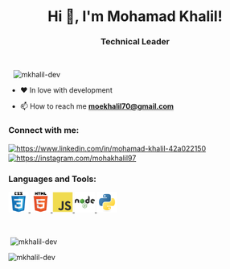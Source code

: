 <h1 align="center">Hi 👋, I'm Mohamad Khalil!</h1>
<h3 align="center">Technical Leader</h3>
<div align="center"><img src="https://i.pinimg.com/originals/b4/e3/71/b4e371619042d1e80918d09904e90f7d.gif" alt=""></div>

<p align="left" style="padding-left: 10px;"> <img src="https://komarev.com/ghpvc/?username=mkhalil-dev&label=Profile%20views&color=0e75b6&style=flat" alt="mkhalil-dev" /> </p>

- ❤️ In love with development

- 📫 How to reach me **moekhalil70@gmail.com**


<h3 align="left">Connect with me:</h3>
<p align="left">
<a href="https://linkedin.com/in/https://www.linkedin.com/in/mohamad-khalil-42a022150" target="blank"><img align="center" src="https://raw.githubusercontent.com/rahuldkjain/github-profile-readme-generator/master/src/images/icons/Social/linked-in-alt.svg" alt="https://www.linkedin.com/in/mohamad-khalil-42a022150" height="30" width="40" /></a>
<a href="https://instagram.com/https://instagram.com/mohakhalil97" target="blank"><img align="center" src="https://raw.githubusercontent.com/rahuldkjain/github-profile-readme-generator/master/src/images/icons/Social/instagram.svg" alt="https://instagram.com/mohakhalil97" height="30" width="40" /></a>
</p>

<h3 align="left">Languages and Tools:</h3>
<p align="left"> <a href="https://www.w3schools.com/css/" target="_blank" rel="noreferrer"> <img src="https://raw.githubusercontent.com/devicons/devicon/master/icons/css3/css3-original-wordmark.svg" alt="css3" width="40" height="40"/> </a> <a href="https://www.w3.org/html/" target="_blank" rel="noreferrer"> <img src="https://raw.githubusercontent.com/devicons/devicon/master/icons/html5/html5-original-wordmark.svg" alt="html5" width="40" height="40"/> </a> <a href="https://developer.mozilla.org/en-US/docs/Web/JavaScript" target="_blank" rel="noreferrer"> <img src="https://raw.githubusercontent.com/devicons/devicon/master/icons/javascript/javascript-original.svg" alt="javascript" width="40" height="40"/> </a> <a href="https://nodejs.org" target="_blank" rel="noreferrer"> <img src="https://raw.githubusercontent.com/devicons/devicon/master/icons/nodejs/nodejs-original-wordmark.svg" alt="nodejs" width="40" height="40"/> </a> <a href="https://www.python.org" target="_blank" rel="noreferrer"> <img src="https://raw.githubusercontent.com/devicons/devicon/master/icons/python/python-original.svg" alt="python" width="40" height="40"/> </a> </p>
<br>
<p>&nbsp;<img align="center" src="https://github-readme-stats.vercel.app/api?username=mkhalil-dev&show_icons=true&locale=en" alt="mkhalil-dev" /></p>
<p><img align="left" src="https://github-readme-stats.vercel.app/api/top-langs?username=mkhalil-dev&show_icons=true&locale=en&layout=compact" alt="mkhalil-dev" /></p>

